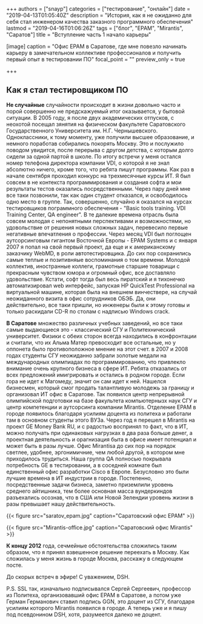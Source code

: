 +++
authors = ["snayp"]
categories = ["тестирование", "онлайн"]
date = "2019-04-13T01:05:40Z"
description = "История, как я не ожиданно для себя стал инженером качества заказного программного обеспечения"
lastmod = "2019-04-16T01:06:26Z"
tags = ["блог", "EPAM", "Mirantis", "Саратов"]
title = "Вступление часть 1 начало карьеры"

[image]
  caption = "Офис EPAM в Саратове, где мне повезло начинать карьеру в замечательном коллективе профессионалов и получить первый опыт в тестировании ПО"
  focal_point = ""
  preview_only = true

+++
## Как я стал тестировщиком ПО

**Не случайные** случайности происходит в жизни довольно часто и порой совершенно не предскажуемый итог оказывается, у бытовой ситуации. В 2005 году, я после двух академических отпусков, с неохотой посещал зянятия на физическом факультете Саратовского Государственного Университета им. Н.Г. Чернышевского. Одноклассники, к тому моменту, уже получили высшее образование, и немного поработав собирались покорять Москву. Это и послужило поводом увидится, после  перерыва с другом детства, с которым долго сидели за одной партой в школе. По итогу встречи у меня остался номер телефона директора компании VDI, о которой я не знал абсолютно ничего, кроме того, что ребята пишут программы. Как раз в начале сентября проходил конкурс на трехмесячные курсы ИТ. Я был совсем в не контекста программирования и создания софта и мои результаты тестов оказались посредственными. Через пару дней мне все таки позвонили, так как один студент отказался,  и освободилось одно место в группе. Так, совершенно, случайно я оказался на курсах тестировщиков пограммного обеспечения - "Basic tools training. VDI Training Center, QA engineer". В те далекие времена отрасль была совсем молодая с непонятными перспективами и возможностями, но удовольствие от решения новых сложных задач, перевесило первые негативные впечатления о профессии. Через месяц VDI был поглощен аутсорсинговым гигантом Восточной Европы - EPAM Systems и с января 2007 я попал на свой первый проект, да еще и к американскому заказчику WebMD, в роли автотестировщика. До сих пор сохранились самые теплые и позитивняые воспоминания о том времени. Молодой коллектив, иностранные коллеги, грамотные старшие товарищи с прекрасным чувством юмора и огромный офис, все доставляло удовольствие. Кстати, софт тогда был весь пиратский и я тихонечко автоматизировал web интерфейс, запуская HP QuickTest Professional на виртуальной машине, которая была на внешнем винчествере, на случай неожиданного визита в офис сотрудников ОБЭБ. Да, они действительно, все таки пришли, но инженеры были к этому готовы и только раскидали CD-R по столам с надписью Windows crack.

**В Саратове** множество различных учебных заведений, но все таки самые выдающиеся это - классический СГУ и Политехнический университет. Физики с обеих сторон всегда находились в конфронтации и считали, что их Альма Матер превосходит все остальные, но у оппонета было противоположное мнение на этот счет. в 2007 и 2008 годах студенты СГУ неожиданно забрали золотые медали на международных олимпиадах по программированию, что привлекло внимание очень крупного бизнеса в сфере ИТ. Ребята отказались от всех предложений имигрировать и остались в родном городе. Если гора не идет к Магомеду, значит он сам идет к ней. Нашелся бизнесмен, который смог продать талантливую молодежь за границу и организовал ИТ офис в Саратове. Так появился центр непрерывной олимпийской подготовки на базе факультета компьютернызх наук СГУ и центр компетенции и аутсорсинга компании Mirantis. Отделение EPAM в городе появилось благодаря усилиям доцента из политеха и работали там в основном студенты этого ВУЗа. Через год я перешел в Mirantis на проект GE Money Bank RU, и с радостью воспринял то факт, что в ИТ, можно получать при одинаковых нагрузках в два раза больше денег, а проектная деятельность и орагнизация быта в офисе имеет потенциал и может быть в разы лучше. Офис Mirantisa до сих пор на порядок светлее, удобнее, эргонимичние, чем любой другой, в котором мне приходилось трудиться. Наша группа QA полносью покрывала потребность GE в тестировании, а в соседней комнате был единственный офис разработки Cisco в Европе. Безусловно это были лучшие времена в ИТ индустрии в городе. Постепенно, посредственные задачи бизнеса, заметно приземлили уровень среднего айтишника, тем более основная масса вундеркиндов разъехались осознав, что в США или Новой Зелендии уровень жизни в разы превышает нашу действительность.

{{< figure src="saratov_epam.jpg" caption="Саратовский офис EPAM" >}}

{{< figure src="Mirantis-office.jpg" caption="Саратовский офис Mirantis" >}}

**К концу 2012** года, сечмейные обстоятельства сложились таким образом, что я принял взвешенное решение переехать в Москву. Как сложилась у меня жизнь в городе Москва, расскажу в следующем посте.

До скорых встреч в эфире!
С уважением, DSH.

P.S. SSL так, изначально подписывался Сергей Сергеевич, профессор из Политеха, организовавший офис EPAM в Саратове, а потом уже Герман Германович ставил подпись GGN, это доцент из СГУ, благодаря усилиям которого Mirantis появился в городе. А теперь уже и я пишу под псевдонином DSH, хотя, разумеется далеко не доцент.
